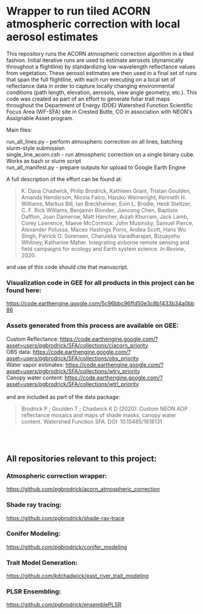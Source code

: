 # Wrapper to run tiled ACORN atmospheric correction with local aerosol estimates

This repository runs the ACORN atmospheric correction algorithm in a tiled fashion. Initial iterative runs are used to 
estimate aerosols (dynamically throughout a flightline) by standardizing low-wavelength reflectance values from vegetation.
These aerosol estimates are then used in a final set of runs that span the full flightline, with each run executing on a 
local set of reflectance data in order to capture locally changing environmental conditions (path length, elevation, aerosols,
view angle geometry, etc.).
This code was created as part of an effort to generate foliar trait maps throughout the Department of Energy (DOE) Watershed Function Scientific Focus Area (WF-SFA) site in Crested Butte, CO in association with NEON's Assignable Asset program. <br>


Main files:

run_all_lines.py - perform atmospheric correction on all lines, batching slurm-style submission<br>
single_line_acorn.csh - run atmospheric correction on a single binary cube.  Works as bash or slurm script <br>
run_all_manifest.py - prepare outputs for upload to Google Earth Engine<br>


A full description of the effort can be found at:

> K. Dana Chadwick, Philip Brodrick, Kathleen Grant, Tristan Goulden, Amanda Henderson, Nicola Falco, Haruko Wainwright, Kenneth H. Williams, Markus Bill, Ian Breckheimer, Eoin L. Brodie, Heidi Steltzer, C. F. Rick Williams, Benjamin Blonder, Jiancong Chen, Baptiste Dafflon, Joan Damerow, Matt Hancher, Aizah Khurram, Jack Lamb, Corey Lawrence, Maeve McCormick. John Musinsky, Samuel Pierce, Alexander Polussa, Maceo Hastings Porro, Andea Scott, Hans Wu Singh, Patrick O. Sorensen, Charuleka Varadharajan, Bizuayehu Whitney, Katharine Maher. Integrating airborne remote sensing and field campaigns for ecology and Earth system science. <i>In Review</i>, 2020.

and use of this code should cite that manuscript.

### Visualization code in GEE for all products in this project can be found here: 
https://code.earthengine.google.com/5c96bbc96ffd50e3c8b1433b34a0bb86
<br>

### Assets generated from this process are available on GEE: 
Custom Reflectance: https://code.earthengine.google.com/?asset=users/pgbrodrick/SFA/collections/ciacorn_priority <br> 
OBS data: https://code.earthengine.google.com/?asset=users/pgbrodrick/SFA/collections/obs_priority <br>
Water vapor estimates: https://code.earthengine.google.com/?asset=users/pgbrodrick/SFA/collections/wtrv_priority <br>
Canopy water content: https://code.earthengine.google.com/?asset=users/pgbrodrick/SFA/collections/wtrl_priority <br>
<br>
and are included as part of the data package: 
> Brodrick P ; Goulden T ; Chadwick K D (2020): Custom NEON AOP reflectance mosaics and maps of shade masks, canopy water content. Watershed Function SFA. DOI: 10.15485/1618131
<br>
<br>


## All repositories relevant to this project:

### Atmospheric correction wrapper: 
https://github.com/pgbrodrick/acorn_atmospheric_correction

### Shade ray tracing: 
https://github.com/pgbrodrick/shade-ray-trace

### Conifer Modeling:
https://github.com/pgbrodrick/conifer_modeling

### Trait Model Generation:
https://github.com/kdchadwick/east_river_trait_modeling

### PLSR Ensembling:
https://github.com/pgbrodrick/ensemblePLSR
